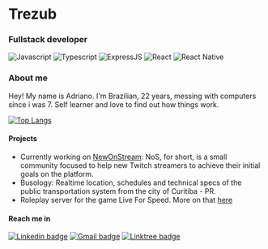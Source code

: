 # Trezub
### Fullstack developer
![Javascript](https://img.shields.io/badge/JavaScript-323330?style=for-the-badge&logo=javascript&logoColor=F7DF1E) ![Typescript](https://img.shields.io/badge/TypeScript-007ACC?style=for-the-badge&logo=typescript&logoColor=white) ![ExpressJS](https://img.shields.io/badge/Express.js-000000?style=for-the-badge&logo=express&logoColor=white) ![React](https://img.shields.io/badge/React-20232A?style=for-the-badge&logo=react&logoColor=61DAFB) ![React Native](	https://img.shields.io/badge/React_Native-20232A?style=for-the-badge&logo=react&logoColor=61DAFB)

### About me
Hey! My name is Adriano. I'm Brazilian, 22 years, messing with computers since i was 7. Self learner and love to find out how things work.

[![Top Langs](https://github-readme-stats.vercel.app/api/top-langs/?username=trezub&layout=compact&theme=react&hide_border=true&border_radius=0)](https://github.com/anuraghazra/github-readme-stats)

#### Projects
- Currently working on [NewOnStream](https://github.com/NewOnStream): NoS, for short, is a small community focused to help new Twitch streamers to achieve their initial goals on the platform.
- Busology: Realtime location, schedules and technical specs of the public transportation system from the city of Curitiba - PR.
- Roleplay server for the game Live For Speed. More on that [here](https://github.com/Trezub/insim-client-node)

#### Reach me in
[![Linkedin badge](https://img.shields.io/badge/-Adriano_Trezub_D%C3%A9a-273c75?style=for-the-badge&labelColor=192a56&logo=linkedin&logoColor=white&link=https://linkedin.com/in/adriano-dea)](https://linkedin.com/in/adriano-dea)
[![Gmail badge](https://img.shields.io/badge/-adriano.trezub@gmail.com-273c75?style=for-the-badge&labelColor=192a56&logo=gmail&logoColor=white&link=mailto:adriano.trezub@gmail.com)](mailto:adriano.trezub@gmail.com)
[![Linktree badge](https://img.shields.io/badge/-Trezub-273c75?style=for-the-badge&labelColor=192a56&logo=linktree&logoColor=white&link=https://linktr.ee/Trezub)](https://linktr.ee/Trezub)
